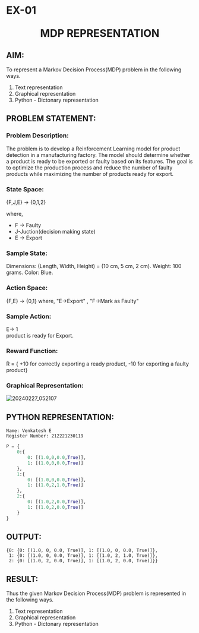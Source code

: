 # EX-01<p align="center"> MDP REPRESENTATION </p>

## AIM:
To represent a Markov Decision Process(MDP) problem in the following ways.
  1. Text representation
  2. Graphical representation
  3. Python - Dictonary representation

## PROBLEM STATEMENT:

### Problem Description:
The problem is to develop a Reinforcement Learning model for product detection in a manufacturing factory. The model should determine whether a product is ready to be exported or faulty based on its features. The goal is to optimize the production process and reduce the number of faulty products while maximizing the number of products ready for export.

### State Space:
{F,J,E} -> {0,1,2}

where,
- F -> Faulty
- J-Juction(decision making state)
- E -> Export

### Sample State:
Dimensions: (Length, Width, Height) = (10 cm, 5 cm, 2 cm).
Weight: 100 grams.
Color: Blue.

### Action Space:
{F,E} -> {0,1}
 where,
  "E->Export" ,
  "F->Mark as Faulty"

### Sample Action:
E-> 1<br>
product is ready for Export.

### Reward Function:
R = { +10 for correctly exporting a ready product,
-10 for exporting a faulty product}

### Graphical Representation:
![20240227_052107](https://github.com/Venkatigi/mdp-representation/assets/94154252/37c69674-567c-4e6c-80af-614e0033aa76)

## PYTHON REPRESENTATION:
```
Name: Venkatesh E
Register Number: 212221230119
```
```py
P = {
    0:{
        0: [(1.0,0,0.0,True)],
        1: [(1.0,0,0.0,True)]
    },
    1:{
        0: [(1.0,0,0.0,True)],
        1: [(1.0,2,1.0,True)]
    },
    2:{
        0: [(1.0,2,0.0,True)],
        1: [(1.0,2,0.0,True)]
    }
}
```
## OUTPUT:
```
{0: {0: [(1.0, 0, 0.0, True)], 1: [(1.0, 0, 0.0, True)]},
 1: {0: [(1.0, 0, 0.0, True)], 1: [(1.0, 2, 1.0, True)]},
 2: {0: [(1.0, 2, 0.0, True)], 1: [(1.0, 2, 0.0, True)]}}
```

## RESULT:
Thus the given Markov Decision Process(MDP) problem is represented in the following ways.
  1. Text representation
  2. Graphical representation
  3. Python - Dictonary representation

